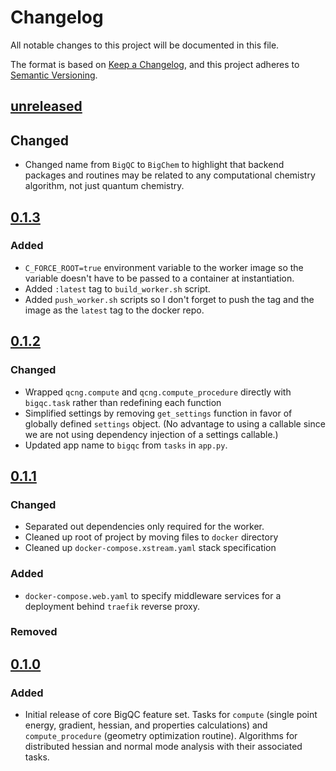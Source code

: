 # Changelog

All notable changes to this project will be documented in this file.

The format is based on [Keep a Changelog](https://keepachangelog.com/en/1.0.0/), and this project adheres to [Semantic Versioning](https://semver.org/spec/v2.0.0.html).

## [unreleased]

## Changed

- Changed name from `BigQC` to `BigChem` to highlight that backend packages and routines may be related to any computational chemistry algorithm, not just quantum chemistry.

## [0.1.3]

### Added

- `C_FORCE_ROOT=true` environment variable to the worker image so the variable doesn't have to be passed to a container at instantiation.
- Added `:latest` tag to `build_worker.sh` script.
- Added `push_worker.sh` scripts so I don't forget to push the tag and the image as the `latest` tag to the docker repo.

## [0.1.2]

### Changed

- Wrapped `qcng.compute` and `qcng.compute_procedure` directly with `bigqc.task` rather than redefining each function
- Simplified settings by removing `get_settings` function in favor of globally defined `settings` object. (No advantage to using a callable since we are not using dependency injection of a settings callable.)
- Updated app name to `bigqc` from `tasks` in `app.py`.

## [0.1.1]

### Changed

- Separated out dependencies only required for the worker.
- Cleaned up root of project by moving files to `docker` directory
- Cleaned up `docker-compose.xstream.yaml` stack specification

### Added

- `docker-compose.web.yaml` to specify middleware services for a deployment behind `traefik` reverse proxy.

### Removed

## [0.1.0]

### Added

- Initial release of core BigQC feature set. Tasks for `compute` (single point energy, gradient, hessian, and properties calculations) and `compute_procedure` (geometry optimization routine). Algorithms for distributed hessian and normal mode analysis with their associated tasks.

[unreleased]: https://github.com/coltonbh/bigchem/compare/0.1.3...HEAD
[0.1.3]: https://github.com/coltonbh/bigchem/releases/tag/0.1.3
[0.1.2]: https://github.com/coltonbh/bigchem/releases/tag/0.1.2
[0.1.1]: https://github.com/coltonbh/bigchem/releases/tag/0.1.1
[0.1.0]: https://github.com/coltonbh/bigchem/releases/tag/0.1.0

